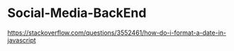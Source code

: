 # Social-Media-BackEnd

https://stackoverflow.com/questions/3552461/how-do-i-format-a-date-in-javascript